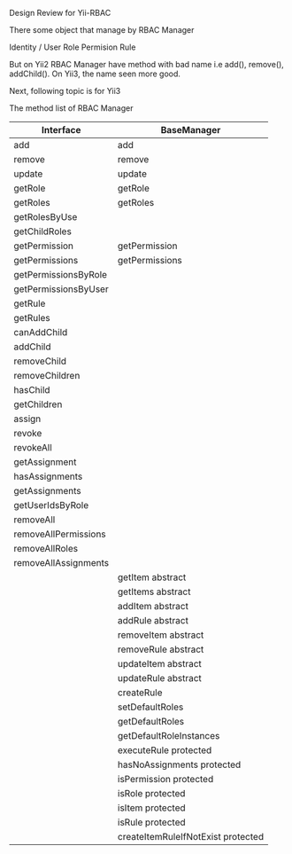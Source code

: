 Design Review for Yii-RBAC


There some object that manage by RBAC Manager

Identity / User
Role
Permision
Rule

But on Yii2 RBAC Manager have method with bad name i.e add(), remove(), addChild(). 
On Yii3, the name seen more good.

Next, following topic is for Yii3   

The method list of RBAC Manager

| Interface | BaseManager |
|-----------|-------------|
| add       | add         | 
| remove    | remove |
| update    | update |
| getRole   | getRole |
| getRoles  | getRoles |
| getRolesByUse | |
| getChildRoles | |
| getPermission | getPermission |
| getPermissions | getPermissions |
| getPermissionsByRole | |
| getPermissionsByUser | |
| getRule | |
| getRules | |
| canAddChild | |
| addChild | |
| removeChild | |
| removeChildren | |
| hasChild | |
| getChildren | |
| assign | |
| revoke | |
| revokeAll | |
| getAssignment | |
| hasAssignments  | |
| getAssignments  | |
| getUserIdsByRole | |
| removeAll        | |
| removeAllPermissions | |
| removeAllRoles    | |
| removeAllAssignments | |
|  | getItem abstract|
|  | getItems abstract|
|  | addItem abstract|
|  | addRule abstract|
|  | removeItem abstract|
|  | removeRule abstract| 
|  | updateItem abstract|
|  | updateRule abstract|
|  | createRule |
|  | setDefaultRoles | 
|  | getDefaultRoles |
|  | getDefaultRoleInstances |
|  | executeRule protected |
|  | hasNoAssignments protected |
|  | isPermission protected | 
|  | isRole protected |
|  | isItem protected |
|  | isRule protected |
|  | createItemRuleIfNotExist protected | 
